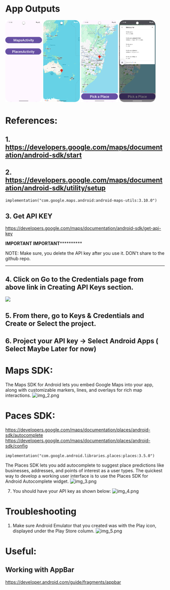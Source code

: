 # App Outputs
<div>
    <img src="screenshots/mainactivity.png" width="23%" alt="Image 1">
    <img src="screenshots/mapsactivity.png" width="23%" alt="Image 2">
    <img src="screenshots/placesactivity1.png" width="23%" alt="Image 3">
    <img src="screenshots/placesactivity2.png" width="23%" alt="Image 4">
</div>



# References:
## 1. https://developers.google.com/maps/documentation/android-sdk/start
## 2. https://developers.google.com/maps/documentation/android-sdk/utility/setup

   ```implementation("com.google.maps.android:android-maps-utils:3.10.0")```

## 3. Get API KEY
   https://developers.google.com/maps/documentation/android-sdk/get-api-key

****************************IMPORTANT IMPORTANT**************************************

NOTE: Make sure, you delete the API key after you use it. DON't share to the github repo.

********************************************************************************************

## 4. Click on Go to the Credentials page from above link in Creating API Keys section.

<img src="screenshots/img.png" width="300"/>

## 5. From there, go to Keys & Credentials and Create or Select the project.


## 6. Project your API key -> Select Android Apps ( Select Maybe Later for now)

# Maps SDK:

The Maps SDK for Android lets you embed Google Maps into your app, along with customizable markers, lines, and overlays for rich map interactions.
![img_2.png](screenshots/img_2.png)

# Paces SDK: 

https://developers.google.com/maps/documentation/places/android-sdk/autocomplete
https://developers.google.com/maps/documentation/places/android-sdk/config

    implementation("com.google.android.libraries.places:places:3.5.0")


The Places SDK lets you add autocomplete to suggest place predictions like businesses, addresses, and points of interest as a user types.
The quickest way to develop a working user interface is to use the Places SDK for Android Autocomplete widget.
![img_3.png](screenshots/img_3.png)

7. You should have your API key as shown below:
![img_4.png](screenshots/img_4.png)

# Troubleshooting
1. Make sure Android Emulator that you created was with the Play icon, displayed under the Play Store column. 
![img_5.png](screenshots/img_5.png)

# Useful:
## Working with AppBar
https://developer.android.com/guide/fragments/appbar